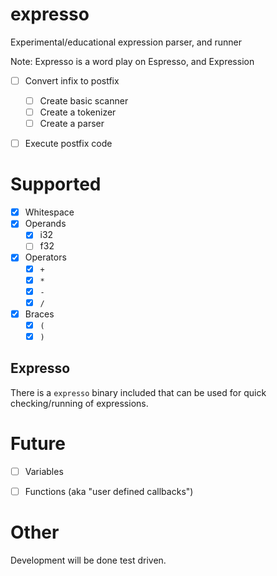 # expresso
Experimental/educational expression parser, and runner


Note: Expresso is a word play on Espresso, and Expression

- [ ] Convert infix to postfix
	- [ ] Create basic scanner
	- [ ] Create a tokenizer
	- [ ] Create a parser
- [ ] Execute postfix code


# Supported
- [x] Whitespace
- [x] Operands
	- [x] i32
	- [ ] f32

- [x] Operators
	- [x] `+`
	- [x] `*`
	- [x] `-`
	- [x] `/`

- [x] Braces
	- [x] `(`
	- [x] `)`

## Expresso

There is a `expresso` binary included that can be used for quick checking/running of expressions.

# Future
- [ ] Variables
- [ ] Functions (aka "user defined callbacks")


# Other
Development will be done test driven.
